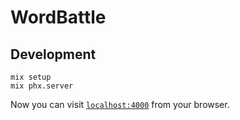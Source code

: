 # WordBattle
## Development
```
mix setup
mix phx.server
```

Now you can visit [`localhost:4000`](http://localhost:4000) from your browser.
